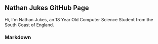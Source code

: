 ## Nathan Jukes GitHub Page

Hi, I'm Nathan Jukes, an 18 Year Old Computer Science Student from the South Coast of England.

### Markdown


```markdown

